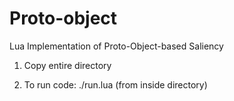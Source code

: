 Proto-object
============

Lua Implementation of Proto-Object-based Saliency

1) Copy entire directory

2) To run code: ./run.lua (from inside directory)
